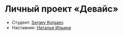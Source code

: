 # Личный проект «Девайс»

* Студент: [Sergey Kolgaev](https://up.htmlacademy.ru/htmlcss/21/user/44300).
* Наставник: [Наталья Ильина](https://htmlacademy.ru/profile/ellianta)
